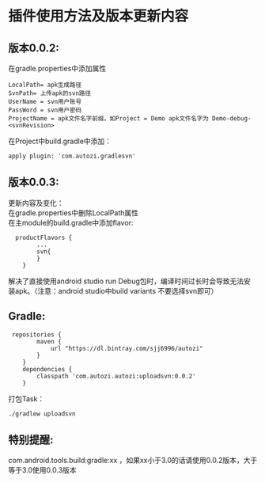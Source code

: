 插件使用方法及版本更新内容
=====
版本0.0.2:
-----
在gradle.properties中添加属性<br>
```
LocalPath= apk生成路径
SvnPath= 上传apk的svn路径
UserName = svn用户账号
PassWord = svn用户密码
ProjectName = apk文件名字前缀，如Project = Demo apk文件名字为 Demo-debug-<svnRevision>
```
在Project中build.gradle中添加：<br>
```
apply plugin: 'com.autozi.gradlesvn'
```

版本0.0.3:
-----
更新内容及变化：<br>
在gradle.properties中删除LocalPath属性<br>
在主module的build.gradle中添加flavor:<br>
```
  productFlavors {
        ...
        svn{
        }
    }
```
解决了直接使用android studio run Debug包时，编译时间过长时会导致无法安装apk。（注意：android studio中build variants 不要选择svn即可）<br>

Gradle:
-----
```
 repositories {
        maven {
            url "https://dl.bintray.com/sjj6996/autozi"
        }
    }
    dependencies {
        classpath 'com.autozi.autozi:uploadsvn:0.0.2'
    }
```
打包Task：
```
./gradlew uploadsvn
```
特别提醒:
-----
com.android.tools.build:gradle:xx ，如果xx小于3.0的话请使用0.0.2版本，大于等于3.0使用0.0.3版本
